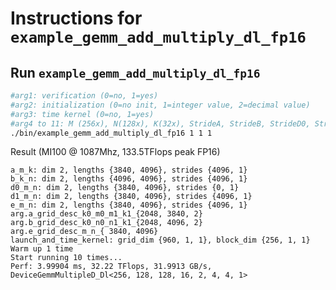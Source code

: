 # Instructions for ```example_gemm_add_multiply_dl_fp16```

## Run ```example_gemm_add_multiply_dl_fp16```
```bash
#arg1: verification (0=no, 1=yes)
#arg2: initialization (0=no init, 1=integer value, 2=decimal value)
#arg3: time kernel (0=no, 1=yes)
#arg4 to 11: M (256x), N(128x), K(32x), StrideA, StrideB, StrideD0, StrideD1, StrideE"
./bin/example_gemm_add_multiply_dl_fp16 1 1 1
```

Result (MI100 @ 1087Mhz, 133.5TFlops peak FP16)
```
a_m_k: dim 2, lengths {3840, 4096}, strides {4096, 1}
b_k_n: dim 2, lengths {4096, 4096}, strides {4096, 1}
d0_m_n: dim 2, lengths {3840, 4096}, strides {0, 1}
d1_m_n: dim 2, lengths {3840, 4096}, strides {4096, 1}
e_m_n: dim 2, lengths {3840, 4096}, strides {4096, 1}
arg.a_grid_desc_k0_m0_m1_k1_{2048, 3840, 2}
arg.b_grid_desc_k0_n0_n1_k1_{2048, 4096, 2}
arg.e_grid_desc_m_n_{ 3840, 4096}
launch_and_time_kernel: grid_dim {960, 1, 1}, block_dim {256, 1, 1}
Warm up 1 time
Start running 10 times...
Perf: 3.99904 ms, 32.22 TFlops, 31.9913 GB/s, DeviceGemmMultipleD_Dl<256, 128, 128, 16, 2, 4, 4, 1>
```

